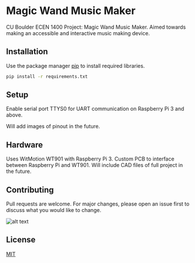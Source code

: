 # Magic Wand Music Maker

CU Boulder ECEN 1400 Project: Magic Wand Music Maker. Aimed towards making an accessible and interactive music making device.

## Installation

Use the package manager [pip](https://pip.pypa.io/en/stable/) to install required libraries.

```bash
pip install -r requirements.txt
```

## Setup
Enable serial port TTYS0 for UART communication on Raspberry Pi 3 and above.

Will add images of pinout in the future.

## Hardware
Uses WitMotion WT901 with Raspberry Pi 3. Custom PCB to interface between Raspberry Pi and WT901. Will include CAD files of full project in the future.

## Contributing

Pull requests are welcome. For major changes, please open an issue first
to discuss what you would like to change.

![alt text](https://github.com/SeanK27/Magic_Wand_Music_Maker/assets/37489040/bf5719dd-6799-4877-8d91-ebaed7c7966f?raw=true)

## License

[MIT](https://choosealicense.com/licenses/mit/)
